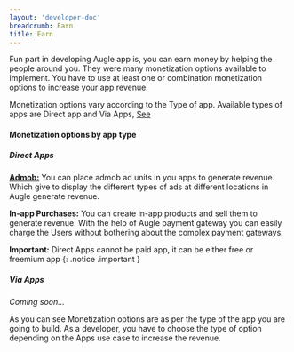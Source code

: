 ```yaml
---
layout: 'developer-doc'
breadcrumb: Earn
title: Earn
---
```


Fun part in developing Augle app is, you can earn money by helping the people around you. They were many monetization options
available to implement. You have to use at least one or combination monetization options to increase your
app revenue.

Monetization options vary according to the Type of app. Available types of apps are Direct app and Via Apps,
[See](/developer/apps/design/type-of-apps.html)


#### Monetization options by app type

##### Direct Apps

[**Admob:**](admob.html) You can place admob ad units in you apps to generate revenue. Which give to display the different types of
ads at different locations in Augle generate revenue.

**In-app Purchases:** You can create in-app products and sell them to generate revenue. With the help of Augle payment
gateway you can easily charge the Users without bothering about the complex payment gateways.

**Important:** Direct Apps cannot be paid app, it can be either free or freemium app
{: .notice .important }

##### Via Apps

*Coming soon...*


As you can see Monetization options are as per the type of the app you are going to build. As a developer, you have to
choose the type of option depending on the Apps use case to increase the revenue.